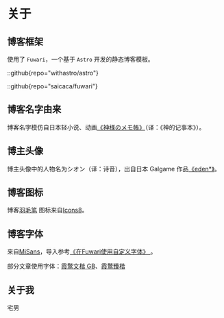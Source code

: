 # 关于

## 博客框架

使用了 `Fuwari`，一个基于 `Astro` 开发的静态博客模板。

::github{repo="withastro/astro"}

::github{repo="saicaca/fuwari"}

## 博客名字由来

博客名字模仿自日本轻小说、动画[《神様のメモ帳》](https://zh.wikipedia.org/wiki/%E7%A5%9E%E7%9A%84%E8%A8%98%E4%BA%8B%E6%9C%AC)（译：《神的记事本》）。

## 博主头像

博主头像中的人物名为シオン（译：诗音），出自日本 Galgame 作品[《eden\*》](https://zh.wikipedia.org/wiki/Eden*)。

## 博客图标

博客[羽毛笔](https://icons8.com/icon/hGBTBdUownyO/%E7%BE%BD%E6%AF%9B%E7%AC%94) 图标来自[Icons8](https://icons8.com)。

## 博客字体

来自[MiSans](https://hyperos.mi.com/font/zh/)，导入参考[《在Fuwari使用自定义字体》
](https://blog.aulypc0x0.online/posts/use_custom_fonts_in_fuwari/)。

部分文章使用字体：[霞鹜文楷 GB](https://github.com/lxgw/LxgwWenkaiGB)、[霞鹜臻楷](https://github.com/lxgw/LxgwZhenKai)

<!-- ## 音乐播放器歌单

来着大名鼎鼎的 [Lofi Girl](https://www.youtube.com/@LofiGirl) ♪ -->

## 关于我

宅男
